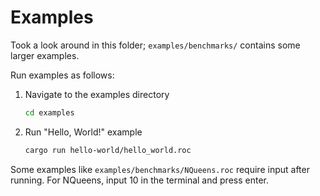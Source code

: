 # Examples

Took a look around in this folder; `examples/benchmarks/` contains some larger examples.

Run examples as follows:

1. Navigate to the examples directory

    ```bash
    cd examples
    ```

2. Run "Hello, World!" example

    ```bash
    cargo run hello-world/hello_world.roc
    ```

Some examples like `examples/benchmarks/NQueens.roc` require input after running.
For NQueens, input 10 in the terminal and press enter.
